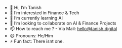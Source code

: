 - 👋 Hi, I’m Tanish
- 👀 I’m interested in Finance & Tech
- 🌱 I’m currently learning AI
- 💞️ I’m looking to collaborate on AI & Finance Projects
- 📫 How to reach me ? - Via Mail: hello@tanish.digital 
- 😄 Pronouns: He/Him
- ⚡ Fun fact: There isnt one.

<!---
tanishdt/tanishdt is a ✨ special ✨ repository because its `README.md` (this file) appears on your GitHub profile.
You can click the Preview link to take a look at your changes.
--->
